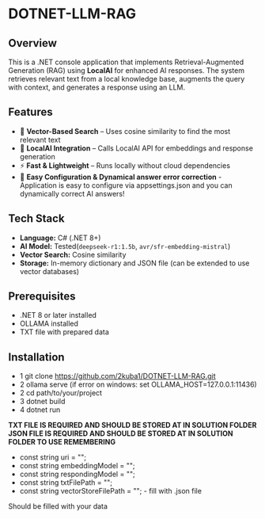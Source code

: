 # DOTNET-LLM-RAG

## Overview
This is a .NET console application that implements Retrieval-Augmented Generation (RAG) using **LocalAI** for enhanced AI responses. The system retrieves relevant text from a local knowledge base, augments the query with context, and generates a response using an LLM.

## Features
- 🧠 **Vector-Based Search** – Uses cosine similarity to find the most relevant text  
- 🤖 **LocalAI Integration** – Calls LocalAI API for embeddings and response generation  
- ⚡ **Fast & Lightweight** – Runs locally without cloud dependencies
- 💉 **Easy Configuration & Dynamical answer error correction** - Application is easy to configure via appsettings.json and you can dynamically correct AI answers!

## Tech Stack
- **Language:** C# (.NET 8+)  
- **AI Model:** Tested(`deepseek-r1:1.5b`, `avr/sfr-embedding-mistral`)  
- **Vector Search:** Cosine similarity  
- **Storage:** In-memory dictionary and JSON file (can be extended to use vector databases)  

## Prerequisites
- .NET 8 or later installed
- OLLAMA installed
- TXT file with prepared data

## Installation
- 1 git clone https://github.com/2kuba1/DOTNET-LLM-RAG.git
- 2 ollama serve (if error on windows: set OLLAMA_HOST=127.0.0.1:11436)
- 2 cd path/to/your/project
- 3 dotnet build
- 4 dotnet run


**TXT FILE IS REQUIRED AND SHOULD BE STORED AT IN SOLUTION FOLDER** <br />
**JSON FILE IS REQUIRED AND SHOULD BE STORED AT IN SOLUTION FOLDER TO USE REMEMBERING**

- const string uri = "";
- const string embeddingModel = "";
- const string respondingModel = "";
- const string txtFilePath = "";
- const string vectorStoreFilePath = ""; - fill with .json file 

Should be filled with your data
